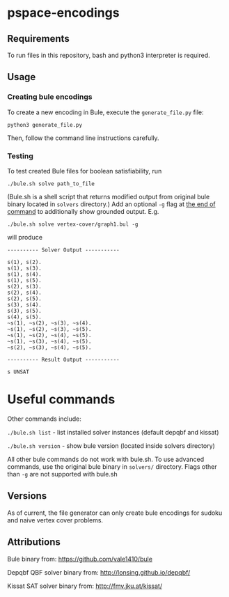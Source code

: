 # pspace-encodings

## Requirements
To run files in this repository, bash and python3 interpreter is required.

## Usage

### Creating bule encodings
To create a new encoding in Bule, execute the ```generate_file.py``` file:

```python3 generate_file.py```

Then, follow the command line instructions carefully. 

### Testing 
To test created Bule files for boolean satisfiability, run

```./bule.sh solve path_to_file```

(Bule.sh is a shell script that returns modified output from original bule binary located in ```solvers``` directory.)
Add an optional ```-g``` flag at <ins>the end of command</ins> to additionally show grounded output. E.g.

```./bule.sh solve vertex-cover/graph1.bul -g```

will produce

```
---------- Solver Output -----------

s(1), s(2).
s(1), s(3).
s(1), s(4).
s(1), s(5).
s(2), s(3).
s(2), s(4).
s(2), s(5).
s(3), s(4).
s(3), s(5).
s(4), s(5).
~s(1), ~s(2), ~s(3), ~s(4).
~s(1), ~s(2), ~s(3), ~s(5).
~s(1), ~s(2), ~s(4), ~s(5).
~s(1), ~s(3), ~s(4), ~s(5).
~s(2), ~s(3), ~s(4), ~s(5).

---------- Result Output -----------

s UNSAT
```

# Useful commands

Other commands include:

```./bule.sh list``` - list installed solver instances (default depqbf and kissat)

```./bule.sh version``` - show bule version (located inside solvers directory)

All other bule commands do not work with bule.sh. To use advanced commands, use the original bule binary in ```solvers/``` directory.
Flags other than ```-g``` are not supported with bule.sh 

## Versions
As of current, the file generator can only create bule encodings for sudoku and naive vertex cover problems.

## Attributions

Bule binary from:  https://github.com/vale1410/bule

Depqbf QBF solver binary from: http://lonsing.github.io/depqbf/

Kissat SAT solver binary from: http://fmv.jku.at/kissat/
